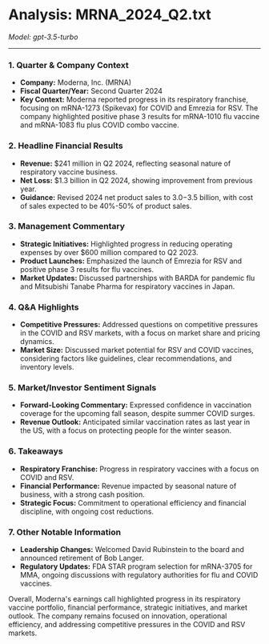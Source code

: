 # Analysis: MRNA_2024_Q2.txt

*Model: gpt-3.5-turbo*

---

### 1. Quarter & Company Context
- **Company:** Moderna, Inc. (MRNA)
- **Fiscal Quarter/Year:** Second Quarter 2024
- **Key Context:** Moderna reported progress in its respiratory franchise, focusing on mRNA-1273 (Spikevax) for COVID and Emrezia for RSV. The company highlighted positive phase 3 results for mRNA-1010 flu vaccine and mRNA-1083 flu plus COVID combo vaccine.

### 2. Headline Financial Results
- **Revenue:** $241 million in Q2 2024, reflecting seasonal nature of respiratory vaccine business.
- **Net Loss:** $1.3 billion in Q2 2024, showing improvement from previous year.
- **Guidance:** Revised 2024 net product sales to $3.0-$3.5 billion, with cost of sales expected to be 40%-50% of product sales.

### 3. Management Commentary
- **Strategic Initiatives:** Highlighted progress in reducing operating expenses by over $600 million compared to Q2 2023.
- **Product Launches:** Emphasized the launch of Emrezia for RSV and positive phase 3 results for flu vaccines.
- **Market Updates:** Discussed partnerships with BARDA for pandemic flu and Mitsubishi Tanabe Pharma for respiratory vaccines in Japan.

### 4. Q&A Highlights
- **Competitive Pressures:** Addressed questions on competitive pressures in the COVID and RSV markets, with a focus on market share and pricing dynamics.
- **Market Size:** Discussed market potential for RSV and COVID vaccines, considering factors like guidelines, clear recommendations, and inventory levels.

### 5. Market/Investor Sentiment Signals
- **Forward-Looking Commentary:** Expressed confidence in vaccination coverage for the upcoming fall season, despite summer COVID surges.
- **Revenue Outlook:** Anticipated similar vaccination rates as last year in the US, with a focus on protecting people for the winter season.

### 6. Takeaways
- **Respiratory Franchise:** Progress in respiratory vaccines with a focus on COVID and RSV.
- **Financial Performance:** Revenue impacted by seasonal nature of business, with a strong cash position.
- **Strategic Focus:** Commitment to operational efficiency and financial discipline, with ongoing cost reductions.

### 7. Other Notable Information
- **Leadership Changes:** Welcomed David Rubinstein to the board and announced retirement of Bob Langer.
- **Regulatory Updates:** FDA STAR program selection for mRNA-3705 for MMA, ongoing discussions with regulatory authorities for flu and COVID vaccines.

Overall, Moderna's earnings call highlighted progress in its respiratory vaccine portfolio, financial performance, strategic initiatives, and market outlook. The company remains focused on innovation, operational efficiency, and addressing competitive pressures in the COVID and RSV markets.